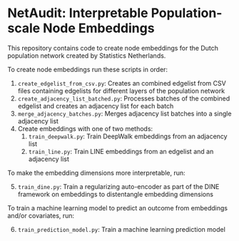 # NetAudit: Interpretable Population-scale Node Embeddings

This repository contains code to create node embeddings for the Dutch population network created by Statistics Netherlands.

To create node embeddings run these scripts in order:

1. `create_edgelist_from_csv.py`: Creates an combined edgelist from CSV files containing edgelists for different layers of the population network
2. `create_adjacency_list_batched.py`: Processes batches of the combined edgelist and creates an adjacency list for each batch
3. `merge_adjacency_batches.py`: Merges adjacency list batches into a single adjacency list
4. Create embeddings with one of two methods:
    1. `train_deepwalk.py`: Train DeepWalk embeddings from an adjacency list
    2. `train_line.py`: Train LINE embeddings from an edgelist and an adjacency list

To make the embedding dimensions more interpretable, run:

5. `train_dine.py`: Train a regularizing auto-encoder as part of the DINE framework on embeddings to distentangle embedding dimensions

To train a machine learning model to predict an outcome from embeddings and/or covariates, run:

6. `train_prediction_model.py`: Train a machine learning prediction model 
